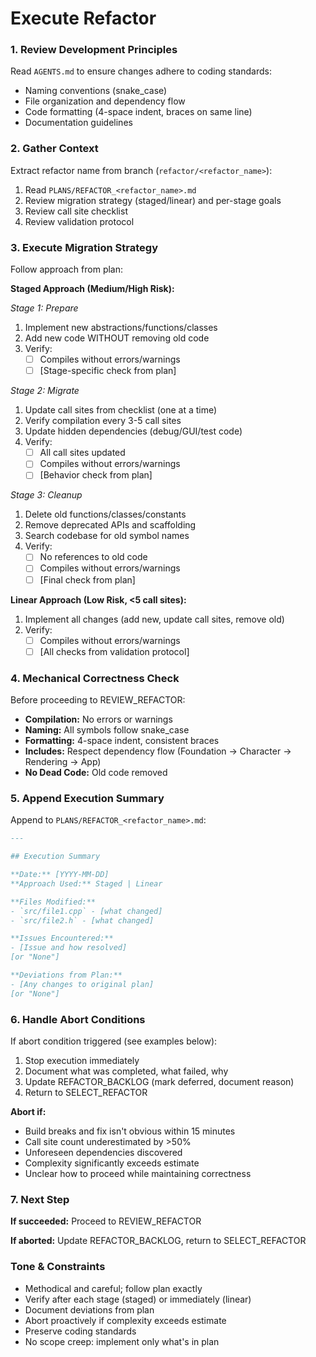 # Execute Refactor

### 1. Review Development Principles

Read `AGENTS.md` to ensure changes adhere to coding standards:
- Naming conventions (snake_case)
- File organization and dependency flow
- Code formatting (4-space indent, braces on same line)
- Documentation guidelines

### 2. Gather Context

Extract refactor name from branch (`refactor/<refactor_name>`):

1. Read `PLANS/REFACTOR_<refactor_name>.md`
2. Review migration strategy (staged/linear) and per-stage goals
3. Review call site checklist
4. Review validation protocol

### 3. Execute Migration Strategy

Follow approach from plan:

**Staged Approach (Medium/High Risk):**

*Stage 1: Prepare*
1. Implement new abstractions/functions/classes
2. Add new code WITHOUT removing old code
3. Verify:
   - [ ] Compiles without errors/warnings
   - [ ] [Stage-specific check from plan]

*Stage 2: Migrate*
1. Update call sites from checklist (one at a time)
2. Verify compilation every 3-5 call sites
3. Update hidden dependencies (debug/GUI/test code)
4. Verify:
   - [ ] All call sites updated
   - [ ] Compiles without errors/warnings
   - [ ] [Behavior check from plan]

*Stage 3: Cleanup*
1. Delete old functions/classes/constants
2. Remove deprecated APIs and scaffolding
3. Search codebase for old symbol names
4. Verify:
   - [ ] No references to old code
   - [ ] Compiles without errors/warnings
   - [ ] [Final check from plan]

**Linear Approach (Low Risk, <5 call sites):**
1. Implement all changes (add new, update call sites, remove old)
2. Verify:
   - [ ] Compiles without errors/warnings
   - [ ] [All checks from validation protocol]

### 4. Mechanical Correctness Check

Before proceeding to REVIEW_REFACTOR:
- **Compilation:** No errors or warnings
- **Naming:** All symbols follow snake_case
- **Formatting:** 4-space indent, consistent braces
- **Includes:** Respect dependency flow (Foundation → Character → Rendering → App)
- **No Dead Code:** Old code removed

### 5. Append Execution Summary

Append to `PLANS/REFACTOR_<refactor_name>.md`:

```markdown
---

## Execution Summary

**Date:** [YYYY-MM-DD]
**Approach Used:** Staged | Linear

**Files Modified:**
- `src/file1.cpp` - [what changed]
- `src/file2.h` - [what changed]

**Issues Encountered:**
- [Issue and how resolved]
[or "None"]

**Deviations from Plan:**
- [Any changes to original plan]
[or "None"]
```

### 6. Handle Abort Conditions

If abort condition triggered (see examples below):
1. Stop execution immediately
2. Document what was completed, what failed, why
3. Update REFACTOR_BACKLOG (mark deferred, document reason)
4. Return to SELECT_REFACTOR

**Abort if:**
- Build breaks and fix isn't obvious within 15 minutes
- Call site count underestimated by >50%
- Unforeseen dependencies discovered
- Complexity significantly exceeds estimate
- Unclear how to proceed while maintaining correctness

### 7. Next Step

**If succeeded:** Proceed to REVIEW_REFACTOR

**If aborted:** Update REFACTOR_BACKLOG, return to SELECT_REFACTOR

### Tone & Constraints

- Methodical and careful; follow plan exactly
- Verify after each stage (staged) or immediately (linear)
- Document deviations from plan
- Abort proactively if complexity exceeds estimate
- Preserve coding standards
- No scope creep: implement only what's in plan
